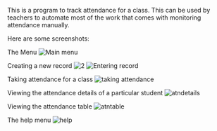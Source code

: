 This is a program to track attendance for a class. This can
be used by teachers to automate most of the work that comes with
monitoring attendance manually.

Here are some screenshots: 

The Menu
![Main menu](https://user-images.githubusercontent.com/63964405/124225185-9e88c080-db24-11eb-8064-01c791ea395c.png)



Creating a new record
![2](https://user-images.githubusercontent.com/63964405/124225230-b3655400-db24-11eb-89a7-d19fde55d0fe.png)
![Entering record](https://user-images.githubusercontent.com/63964405/124225239-b95b3500-db24-11eb-9f48-ad905ad2e03f.png)



Taking attendance for a class
![taking attendance](https://user-images.githubusercontent.com/63964405/124225279-cb3cd800-db24-11eb-8f0e-8bb652502d93.png)



Viewing the attendance details of a particular student
![atndetails](https://user-images.githubusercontent.com/63964405/124225360-f1fb0e80-db24-11eb-8af5-11a3a1280f75.png)



Viewing the attendance table
![atntable](https://user-images.githubusercontent.com/63964405/124225495-28388e00-db25-11eb-937e-61fac1743e70.png)



The help menu
![help](https://user-images.githubusercontent.com/63964405/124225532-3e464e80-db25-11eb-8a94-c694baf549ad.png)
